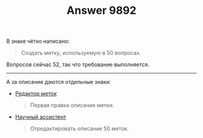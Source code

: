 ﻿---
title: "Answer 9892"
se.owner.user_id: 178988
se.owner.display_name: "Qwertiy"
se.owner.link: "https://ru.meta.stackoverflow.com/users/178988/qwertiy"
se.answer_id: 9892
se.question_id: 9891
se.post_type: answer
se.score: 5
se.is_accepted: True
---
<p>В знаке чётко написано:</p>

<blockquote>
  <p>Создать метку, используемую в 50 вопросах.</p>
</blockquote>

<p>Вопросов сейчас 52, так что требование выполняется.</p>

<hr>

<p>А за описание даются отдельные знаки:</p>

<ul>
<li><p><a href="https://ru.stackoverflow.com/help/badges/58/tag-editor">Редактор меток</a></p>

<blockquote>
  <p>Первая правка описания метки.</p>
</blockquote></li>
<li><p><a href="https://ru.stackoverflow.com/help/badges/79/research-assistant">Научный ассистент</a></p>

<blockquote>
  <p>Отредактировать описание 50 меток.</p>
</blockquote></li>
</ul>

